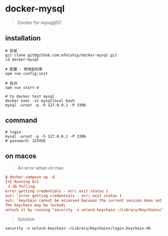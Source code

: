 # docker-mysql
> Docker for mysq@57.

## installation
```shell
# 安装
git clone git@github.com:afeiship/docker-mysql.git
cd docker-mysql

# 配置 - 修改密码等
npm run config:init

# 启动
npm run start-d

# to docker test mysql
docker exec -it mysqllocal bash
mysql -uroot -p -h 127.0.0.1 -P 3306
```

## command
```shell
# login
mysql -uroot -p -h 127.0.0.1 -P 3306
# password: 123456
```

## on macos
> An error when on mac.

```conf
$ docker-compose up -d
[+] Running 0/1
 ⠼ db Pulling                                                                                               0.3s
error getting credentials - err: exit status 1
out: `error getting credentials - err: exit status 1
out: `keychain cannot be accessed because the current session does not allow user interaction.
The keychain may be locked;
unlock it by running "security -v unlock-keychain ~/Library/Keychains/login.keychain-db" and try again``
```
> Solution
```shell
security -v unlock-keychain ~/Library/Keychains/login.keychain-db
```
